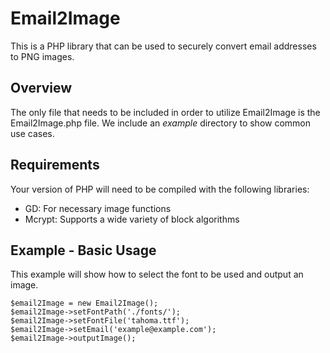 Email2Image
===========

This is a PHP library that can be used to securely convert email addresses to 
PNG images.

Overview
--------

The only file that needs to be included in order to utilize Email2Image is the
Email2Image.php file.  We include an *example* directory to show common use
cases.

Requirements
------------

Your version of PHP will need to be compiled with the following libraries:
 - GD: For necessary image functions
 - Mcrypt: Supports a wide variety of block algorithms
 
Example - Basic Usage
---------------------

This example will show how to select the font to be used and output an image.

```require_once 'Email2Image.php';
$email2Image = new Email2Image();
$email2Image->setFontPath('./fonts/');
$email2Image->setFontFile('tahoma.ttf');
$email2Image->setEmail('example@example.com');
$email2Image->outputImage();
``` 


 